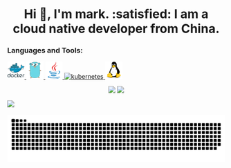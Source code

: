 <h1 align="center">Hi 👋, I'm mark. :satisfied: I am a cloud native developer from China. </h1>

<h3 align="left">Languages and Tools:</h3>
<p align="left"> <a href="https://www.docker.com/" target="_blank" rel="noreferrer"> <img src="https://raw.githubusercontent.com/devicons/devicon/master/icons/docker/docker-original-wordmark.svg" alt="docker" width="40" height="40"/> </a> <a href="https://golang.org" target="_blank" rel="noreferrer"> <img src="https://raw.githubusercontent.com/devicons/devicon/master/icons/go/go-original.svg" alt="go" width="40" height="40"/> </a> <a href="https://www.java.com" target="_blank" rel="noreferrer"> <img src="https://raw.githubusercontent.com/devicons/devicon/master/icons/java/java-original.svg" alt="java" width="40" height="40"/> </a> <a href="https://kubernetes.io" target="_blank" rel="noreferrer"> <img src="https://www.vectorlogo.zone/logos/kubernetes/kubernetes-icon.svg" alt="kubernetes" width="40" height="40"/> </a> <a href="https://www.linux.org/" target="_blank" rel="noreferrer"> <img src="https://raw.githubusercontent.com/devicons/devicon/master/icons/linux/linux-original.svg" alt="linux" width="40" height="40"/> </a> </p>

<p align = "center">
  <img src = "https://github-readme-stats.vercel.app/api?username=mark8s&show_icons=true&theme=tokyonight&line_height=27">
  <img src = "https://github-readme-stats.vercel.app/api/top-langs/?username=mark8s&show_icons=true&theme=radical&layout=compact">
</p>

![](https://komarev.com/ghpvc/?username=mark8s)

![亮色](https://github.com/mark8s/gihubSNK/blob/output/github-contribution-grid-snake.svg#gh-light-mode-only)
